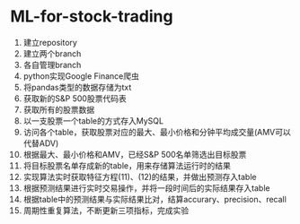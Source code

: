 # ML-for-stock-trading
1. 建立repository  
2. 建立两个branch  
3. 各自管理branch  
4. python实现Google Finance爬虫  
5. 将pandas类型的数据存储为txt  
6. 获取新的S&P 500股票代码表  
7. 获取所有的股票数据  
8. 以一支股票一个table的方式存入MySQL  
9. 访问各个table，获取股票对应的最大、最小价格和分钟平均成交量(AMV可以代替ADV)  
10. 根据最大、最小价格和AMV，已经S&P 500名单筛选出目标股票  
11. 将目标股票名单存成新的table，用来存储算法运行时的结果  
12. 实现算法实时获取特征方程(11)、(12)的结果，并做出预测存入table  
13. 根据预测结果进行实时交易操作，并将一段时间后的实际结果存入table  
14. 根据table中的预测结果与实际结果比对，结算accurary、precision、recall  
15. 周期性重复算法，不断更新三项指标，完成实验  